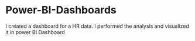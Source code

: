 # Power-BI-Dashboards

I created a dashboard for a HR data.
I performed the analysis and visualized it in power BI Dashboard
